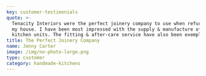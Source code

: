 ```yaml
---
key: customer-testimonials
quote: >-
  Tenacity Interiors were the perfect joinery company to use when refurbishing
  my house. I have been most impressed with the supply & manufacture of bespoke
  kitchen units. The fitting & after-care service have also been exemplary.
title: The Perfect Joinery Company
name: Jenny Carter
image: /img/no-photo-large.png
type: customer
category: handmade-kitchens
---
```


